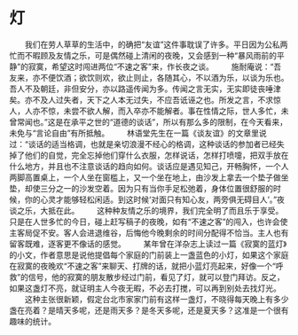 # 灯
　　我们在劳人草草的生活中，的确把“友谊”这件事耽误了许多。平日因为公私两忙而不暇顾及友情之乐，可是偶然碰上清闲的夜晚，又会感到一种“暴风雨前的平静”的寂寞，希望这时闯进两位“不速之客”来，作长夜之谈。 
　　施耐庵说：“吾友来，亦不便饮酒；欲饮则欢，欲止则止，各随其心，不以酒为乐，以谈为乐也。吾人不及朝廷，非但安分，亦以路遥传闻为多。传闻之言无实，无实即徒丧唾津矣。亦不及人过失者，天下之人本无过失，不应吾诋诬之也。所发之言，不求惊人，人亦不惊，未尝不欲人解，而入卒亦不能解者。事在性情之际，世人多忙，未曾常闻也。”这是在承平之世的“道德的谈话”，所以有那么多的限制，在今天看来，未免与“言论自由”有所抵触。 
　　林语堂先生在一篇《谈友谊》的文章里说过：“谈话的适当格调，也就是亲切浪漫不经心的格调，这种谈话的参加者已经失掉了他们的自觉，完全忘掉他们穿什么衣服，怎样说话，怎样打喷嚏，把双手放在什么地方，并且也不注意谈话的趋向如何。谈话应是遇见知己，开畅胸怀，一个人两脚高置桌上，一个人坐在窗槛上，又一个坐在地上，由沙发上拿去一个垫子做坐垫，却使三分之一的沙发空着。因为只有当你手足松弛着，身体位置很舒服的时候，你的心灵才能够轻松闲适。到这时候‘对面只有知心友，两旁俱无碍目人’。”夜谈之乐，大抵在此。 
　　这种种友情之乐的境界，我们完全明了而且乐于享受。只是在人世多忙的今日，碰上赶写稿子的夜晚，如有“不速之客”的闯入，也许会使主客局促不安。客人会进退维谷，后悔他今晚剩余的时间分配得不恰当。主人也有留客既难，逐客更不像话的感觉。 
　　某年曾在洋杂志上读过一篇《寂寞的蓝灯》的小文，作者意思是说他提倡每个家庭的门前装上一盏蓝色的小灯，如果这个家庭在寂寞的夜晚欢“不速之客”来聊天、打牌的话，就把小蓝灯亮起来，好像一个“呼救”的信号，他的寂寞的朋友散步经过门前，看见了灯，就可以登门拜访。反之，如果这盏灯不亮，就证明主人今夜无暇，不必去打搅，可以再到别处去找灯光。 
　　这种主张很新颖，假定台北市家家门前有这样一盏灯，不晓得每天晚上有多少盏在亮着？是晴天多呢，还是雨天多？是冬天多呢，还是夏天多？这准是一个很有趣味的统计。 

 